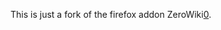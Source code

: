 This is just a fork of the firefox addon ZeroWiki[0].

[0]: https://github.com/halileohalilei/ZeroWiki
